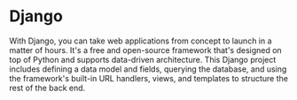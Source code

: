 # Django

With Django, you can take web applications from concept to launch in a matter of hours. It's a free and open-source framework that's designed on top of Python and supports data-driven architecture. This Django project includes defining a data model and fields, querying the database, and using the framework's built-in URL handlers, views, and templates to structure the rest of the back end.